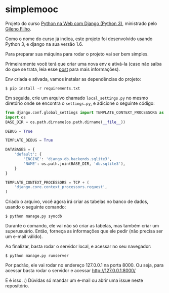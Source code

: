simplemooc
==========

Projeto do curso [Python na Web com Django (Python 3)](http://pycursos.com/django/), ministrado pelo [Gileno Filho](https://github.com/gileno).

Como o nome do curso já indica, este projeto foi desenvolvido usando Python 3, e django na sua versão 1.6.

Para preparar sua máquina para rodar o projeto vai ser bem simples.

Primeiramente você terá que criar uma nova env e ativá-la (caso não saiba do que se trata, leia esse [post](blog.dunderlabs.com/criando-seu-ambiente-para-desenvolvimento-web-com-django.html) para mais informações).

Env criada e ativada, vamos instalar as dependências do projeto:

````shell
$ pip install -r requirements.txt
````

Em seguida, crie um arquivo chamado `local_settings.py` no mesmo diretório onde se encontra o `settings.py`, e adicione o seguinte código:

````python
from django.conf.global_settings import TEMPLATE_CONTEXT_PROCESSORS as TCP
import os
BASE_DIR = os.path.dirname(os.path.dirname(__file__))

DEBUG = True

TEMPLATE_DEBUG = True

DATABASES = {
    'default': {
        'ENGINE': 'django.db.backends.sqlite3',
        'NAME': os.path.join(BASE_DIR, 'db.sqlite3'),
    }
}

TEMPLATE_CONTEXT_PROCESSORS = TCP + (
    'django.core.context_processors.request',
)
````

Criado o arquivo, você agora irá criar as tabelas no banco de dados, usando o seguinte comando:

````shell
$ python manage.py syncdb
````

Durante o comando, ele vai não só criar as tabelas, mas também criar um superusuário. Então, forneça as informações que ele pedir (não precisa ser um e-mail válido).

Ao finalizar, basta rodar o servidor local, e acessar no seu navegador:

````shell
$ python manage.py runserver
````

Por padrão, ele vai rodar no endereço 127.0.0.1 na porta 8000. Ou seja, para acessar basta rodar o servidor e acessar http://127.0.0.1:8000/

E é isso. :) Dúvidas só mandar um e-mail ou abrir uma issue neste repositório.
